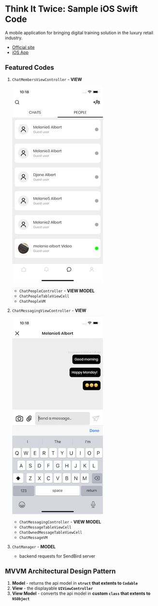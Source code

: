# Think It Twice: Sample iOS Swift Code

A mobile application for bringing digital training solution in the luxury retail industry.

* [Official site](https://youralbert.com/)
* [iOS App](https://apps.apple.com/ph/app/albert-daily-feed/id1193114829)

## Featured Codes

1. `ChatMembersViewController` - **VIEW**

	![ViewController](images/chat-people.png)
	
	* `ChatPeopleController` - **VIEW MODEL**
	* `ChatPeopleTableViewCell`
	* `ChatPeopleVM`
	
1. `ChatMessagingViewController` - **VIEW**

	![ViewController](images/chat-messaging.png)
	
	* `ChatMessagingController` - **VIEW MODEL**
	* `ChatMessageTableViewCell`
	* `ChatOwnedMessageTableViewCell`
	* `ChatMessageVM`
	
1. `ChatManager` - **MODEL**

	* backend requests for SendBird server
	
## MVVM Architectural Design Pattern

1. **Model** - returns the api model in **`struct` that extents to `Codable`**
2. **View** - the displayable **`UIViewController`**
3. **View Model** - converts the api model in **custom `class` that extents to `NSObject`**
